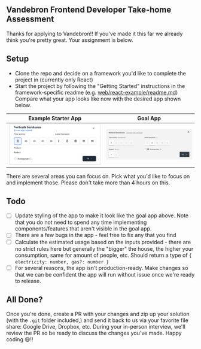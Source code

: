 ## Vandebron Frontend Developer Take-home Assessment
Thanks for applying to Vandebron!! If you've made it this far we already think you're pretty great. Your assignment is below.

## Setup
- Clone the repo and decide on a framework you'd like to complete the project in (currently only React)
- Start the project by following the "Getting Started" instructions in the framework-specific readme (e.g. [web/react-example/readme.md](web/react-example/readme.md)) Compare what your app looks like now with the desired app shown below.

<table>
  <thead>
    <tr>
      <th>Example Starter App</th>
      <th>Goal App</th>
    </tr>
  </thead>
  <tr>
    <td><img src="./web/starter-app.png" alt="Starter app" width="500"/></td>
    <td><img src="./web/goal-app.png" alt="Goal app" width="500"/></td>
  </tr>
</table>


There are several areas you can focus on. Pick what you'd like to focus on and implement those. Please don't take more than 4 hours on this.

## Todo
- [ ] Update styling of the app to make it look like the goal app above. Note that you do not need to spend any time implementing components/features that aren't visible in the goal app.
- [ ] There are a few bugs in the app - feel free to fix any that you find
- [ ] Calculate the estimated usage based on the inputs provided - there are no strict rules here but generally the "bigger" the house, the higher your consumption, same for amount of people, etc. Should return a type of `{ electricity: number, gas?: number }`
- [ ] For several reasons, the app isn't production-ready. Make changes so that we can be confident the app will run without issue once we're ready to release.

## All Done?
Once you're done, create a PR with your changes and zip up your solution (with the `.git` folder included,) and send it back to us via your favorite file share: Google Drive, Dropbox, etc. During your in-person interview, we'll review the PR so be ready to discuss the changes you've made. Happy coding 😃!!